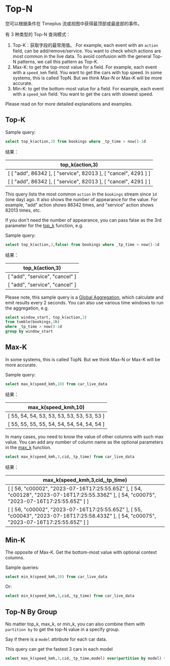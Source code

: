 # Top-N

您可以根据条件在 Timeplus 流或视图中获得最顶部或最底部的事件。

有 3 种类型的 Top-N 查询模式：

1. Top-K：获取字段的最常用值。 For example, each event with an `action` field, can be add/remove/service. You want to check which actions are most common in the live data. To avoid confusion with the general Top-N patterns, we call this pattern as Top-K.
2. Max-K: to get the top-most value for a field. For example, each event with a `speed_kmh` field. You want to get the cars with top speed. In some systems, this is called TopN. But we think Max-N or Max-K will be more accurate.
3. Min-K: to get the bottom-most value for a field. For example, each event with a `speed_kmh` field. You want to get the cars with slowest speed.

Please read on for more detailed explanations and examples.

## Top-K

Sample query:

```sql
select top_k(action,3) from bookings where _tp_time > now()-1d
```

结果：

| top_k(action,3)                                                |
| -------------------------------------------------------------- |
| [ [ "add", 86342 ], [ "service", 82013 ], [ "cancel", 4291 ] ] |
| [ [ "add", 86342 ], [ "service", 82013 ], [ "cancel", 4291 ] ] |

This query lists the most common `action` in the `bookings` stream since `1d` (one day) ago. It also shows the number of appearance for the value. For example, "add" action shows 86342 times, and "service" action shows 82013 times, etc.

If you don't need the number of appearance, you can pass false as the 3rd parameter for the [top_k](functions_for_agg#top_k) function, e.g.

Sample query:

```sql
select top_k(action,3,false) from bookings where _tp_time > now()-1d
```

结果：

| top_k(action,3)                |
| ------------------------------ |
| [ "add", "service", "cancel" ] |
| [ "add", "service", "cancel" ] |

Please note, this sample query is a [Global Aggregation](query-syntax#global), which calculate and emit results every 2 seconds. You can also use various time windows to run the aggregation, e.g.

```sql
select window_start, top_k(action,3) 
from tumble(bookings,1h) 
where _tp_time > now()-1d 
group by window_start
```

## Max-K

In some systems, this is called TopN. But we think Max-N or Max-K will be more accurate.

Sample query:

```sql
select max_k(speed_kmh,10) from car_live_data
```

结果：

| max_k(speed_kmh,10)                      |
| ------------------------------------------ |
| [ 55, 54, 54, 53, 53, 53, 53, 53, 53, 53 ] |
| [ 55, 55, 55, 55, 54, 54, 54, 54, 54, 54 ] |

In many cases, you need to know the value of other columns with such max value. You can add any number of column name as the optional parameters in the [max_k](functions_for_agg#max_k) function.

```sql
select max_k(speed_kmh,3,cid,_tp_time) from car_live_data
```

结果：

| max_k(speed_kmh,3,cid,_tp_time)                                                                                                        |
| ------------------------------------------------------------------------------------------------------------------------------------------ |
| [ [ 56, "c00002", "2023-07-16T17:25:55.65Z" ], [ 54, "c00128", "2023-07-16T17:25:55.336Z" ], [ 54, "c00075", "2023-07-16T17:25:55.65Z" ] ] |
| [ [ 56, "c00002", "2023-07-16T17:25:55.65Z" ], [ 55, "c00043", "2023-07-16T17:25:58.433Z" ], [ 54, "c00075", "2023-07-16T17:25:55.65Z" ] ] |

## Min-K

The opposite of Max-K. Get the bottom-most value with optional context columns.

Sample queries:

```sql
select min_k(speed_kmh,10) from car_live_data
```

Or:

```sql
select min_k(speed_kmh,3,cid,_tp_time) from car_live_data
```



## Top-N By Group

No matter top_k, max_k, or min_k, you can also combine them with `partition by` to get the top-N value in a specify group.

Say if there is a `model` attribute for each car data.

This query can get the fastest 3 cars in each model

```sql
select max_k(speed_kmh,3,cid,_tp_time,model) over(partition by model) from car_live_data
```

